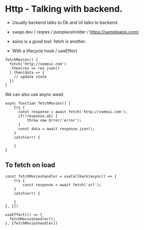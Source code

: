 # Http - Talking with backend.

- Usually backend talks to Db and UI talks to backend.
- swapi.dev / reqres / jsonplaceholder / https://sampleapis.com/
- axios is a good tool. fetch is another.

- With a lifecycle hook / useEffect

```
fetchMovies() {
  fetch('http://someui.com')
  .then(res => res.json()
  ).then(data => {
    // update state
  })
}
```

We can also use async await

```
async function fetchMovies() {
    try {
      const response = await fetch('http://someui.com');
      if(!response.ok) {
          throw new Error('error');
      }
      const data = await response.json();
    }
    catch(err) {

    }
}
```

## To fetch on load

```
const fetchMovieshandler = useCallback(async() => {
    try {
        const response = await fetch('url');
    }
    catch(err) {

    }
}, [])

useEffect(() => {
  fetchMovieshandler();
}, [fetchMovieshandler])

```
